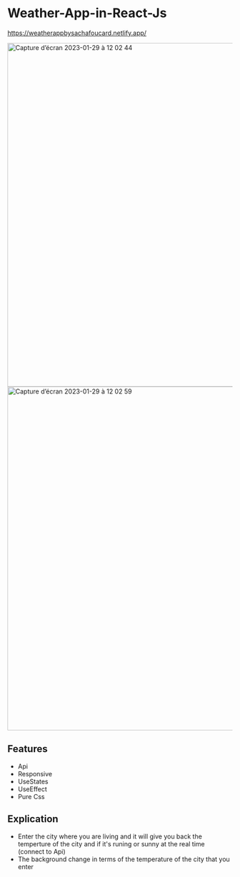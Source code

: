 # Weather-App-in-React-Js
  
https://weatherappbysachafoucard.netlify.app/

<img width="770" alt="Capture d’écran 2023-01-29 à 12 02 44" src="https://user-images.githubusercontent.com/94567706/215318990-e0561fd3-d86f-4e1f-87e4-8d359cfb8b56.png">
<img width="770" alt="Capture d’écran 2023-01-29 à 12 02 59" src="https://user-images.githubusercontent.com/94567706/215319003-849d16ed-b822-4abc-b99a-727dee456627.png">
   
## Features
   
- Api
- Responsive
- UseStates
- UseEffect
- Pure Css

## Explication
- Enter the city where you are living and it will give you back the temperture of the city and if it's runing or sunny at the real time (connect to Api)
- The background change in terms of the temperature of the city that you enter 

